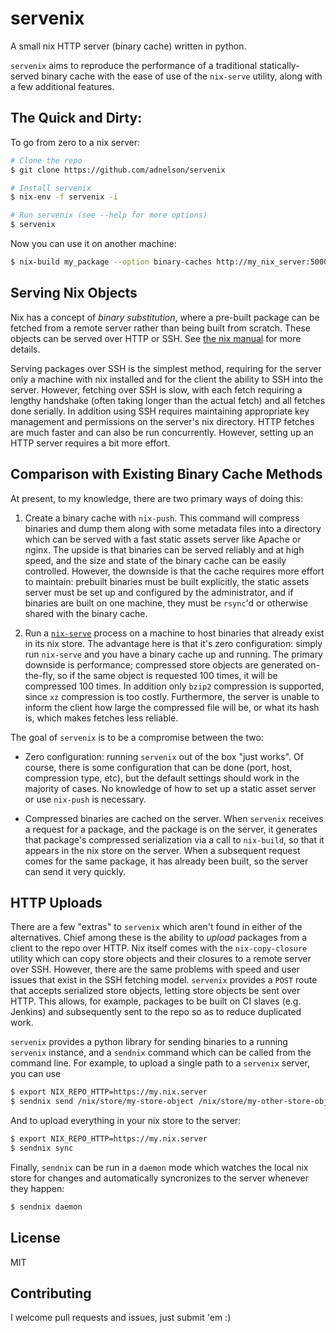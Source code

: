 # servenix

A small nix HTTP server (binary cache) written in python.

`servenix` aims to reproduce the performance of a traditional
statically-served binary cache with the ease of use of the `nix-serve`
utility, along with a few additional features.

## The Quick and Dirty:

To go from zero to a nix server:

```bash
# Clone the repo
$ git clone https://github.com/adnelson/servenix

# Install servenix
$ nix-env -f servenix -i

# Run servenix (see --help for more options)
$ servenix
```

Now you can use it on another machine:

```bash
$ nix-build my_package --option binary-caches http://my_nix_server:5000
```

## Serving Nix Objects

Nix has a concept of *binary substitution*, where a pre-built package
can be fetched from a remote server rather than being built from
scratch. These objects can be served over HTTP or SSH. See [the nix
manual](http://nixos.org/nix/manual/) for more details.

Serving packages over SSH is the simplest method, requiring for the
server only a machine with nix installed and for the client the
ability to SSH into the server. However, fetching over SSH is slow,
with each fetch requiring a lengthy handshake (often taking longer
than the actual fetch) and all fetches done serially. In addition
using SSH requires maintaining appropriate key management and
permissions on the server's nix directory.  HTTP fetches are much
faster and can also be run concurrently. However, setting up an HTTP
server requires a bit more effort.

## Comparison with Existing Binary Cache Methods

At present, to my knowledge, there are two primary ways of doing this:

1. Create a binary cache with `nix-push`. This command will compress
binaries and dump them along with some metadata files into a directory
which can be served with a fast static assets server like Apache or
nginx. The upside is that binaries can be served reliably and at high
speed, and the size and state of the binary cache can be easily
controlled. However, the downside is that the cache requires more
effort to maintain: prebuilt binaries must be built explicitly, the
static assets server must be set up and configured by the
administrator, and if binaries are built on one machine, they must be
`rsync`'d or otherwise shared with the binary cache.

2. Run a [`nix-serve`](https://github.com/edolstra/nix-serve) process
on a machine to host binaries that already exist in its nix store. The
advantage here is that it's zero configuration: simply run `nix-serve`
and you have a binary cache up and running. The primary downside is
performance; compressed store objects are generated on-the-fly, so if
the same object is requested 100 times, it will be compressed 100
times. In addition only `bzip2` compression is supported, since `xz`
compression is too costly. Furthermore, the server is unable to inform
the client how large the compressed file will be, or what its hash is,
which makes fetches less reliable.

The goal of `servenix` is to be a compromise between the two:

* Zero configuration: running `servenix` out of the box "just
  works". Of course, there is some configuration that can be done
  (port, host, compression type, etc), but the default settings should
  work in the majority of cases. No knowledge of how to set up a
  static asset server or use `nix-push` is necessary.

* Compressed binaries are cached on the server. When `servenix`
  receives a request for a package, and the package is on the server,
  it generates that package's compressed serialization via a call to
  `nix-build`, so that it appears in the nix store on the server. When
  a subsequent request comes for the same package, it has already been
  built, so the server can send it very quickly.

## HTTP Uploads

There are a few "extras" to `servenix` which aren't found in either of
the alternatives. Chief among these is the ability to *upload*
packages from a client to the repo over HTTP. Nix itself comes with
the `nix-copy-closure` utility which can copy store objects and their
closures to a remote server over SSH. However, there are the same
problems with speed and user issues that exist in the SSH fetching
model. `servenix` provides a `POST` route that accepts serialized
store objects, letting store objects be sent over HTTP. This allows,
for example, packages to be built on CI slaves (e.g. Jenkins) and
subsequently sent to the repo so as to reduce duplicated work.

`servenix` provides a python library for sending binaries to a running
`servenix` instance, and a `sendnix` command which can be called from
the command line. For example, to upload a single path to a `servenix`
server, you can use

```bash
$ export NIX_REPO_HTTP=https://my.nix.server
$ sendnix send /nix/store/my-store-object /nix/store/my-other-store-object
```

And to upload everything in your nix store to the server:

```bash
$ export NIX_REPO_HTTP=https://my.nix.server
$ sendnix sync
```

Finally, `sendnix` can be run in a `daemon` mode which watches the
local nix store for changes and automatically syncronizes to the
server whenever they happen:

```bash
$ sendnix daemon
```

## License

MIT

## Contributing

I welcome pull requests and issues, just submit 'em :)
